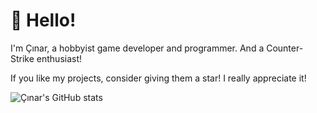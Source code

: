 # :wave: Hello!

I'm Çınar, a hobbyist game developer and programmer. And a Counter-Strike enthusiast!

If you like my projects, consider giving them a star! I really appreciate it!

<picture>
  <source
    srcset="https://github-readme-stats.vercel.app/api?username=pr0xim1ty&theme=github_dark_dimmed&custom_title=GitHub%20Stats&show_icons=true"
    media="(prefers-color-scheme: dark)"
  />
  
  <source
    srcset="https://github-readme-stats.vercel.app/api?username=pr0xim1ty&theme=default&custom_title=GitHub%20Stats&show_icons=true"
    media="(prefers-color-scheme: light)"
  />
  
  <img alt="Çınar's GitHub stats" src="https://github-readme-stats.vercel.app/api?username=pr0xim1ty&custom_title=GitHub%20Stats&show_icons=true" />
</picture>
